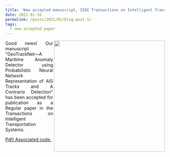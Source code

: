 ```yaml
---
title: 'New accepted manuscript, IEEE Transactions on Intelligent Transportation Systems'
date: 2021-01-16
permalink: /posts/2021/01/blog-post-1/
tags:
  - new accepted paper
---
```


<div style="text-align: justify"> 
<img src="https://rfablet.github.io/images/fig_abnormal_trajectories.png" width="350" align ="right">
Good news!
Our manuscript "GeoTrackNet—A Maritime Anomaly Detector using Probabilistic Neural Network Representation of AIS Tracks and A Contrario Detection" 
has been accepted for publication as a Regular paper in the Transactions on Intelligent Transportation Systems.

<a href="https://arxiv.org/abs/1912.00682"> Pdf/ <a href="https://github.com/CIA-Oceanix/GeoTrackNet"> Associated code.<a>
